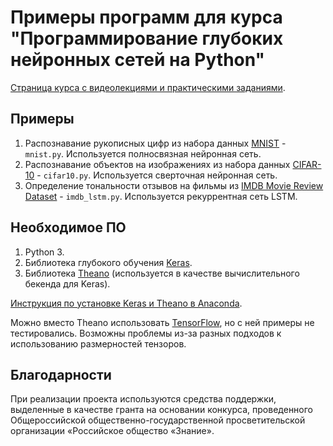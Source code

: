 # Примеры программ для курса "Программирование глубоких нейронных сетей на Python"

[Страница курса с видеолекциями и практическими заданиями](http://www.asozykin.ru/courses/nnpython).

## Примеры

1. Распознавание рукописных цифр из набора данных [MNIST](http://yann.lecun.com/exdb/mnist/) - `mnist.py`. Используется полносвязная нейронная сеть.
2. Распознавание объектов на изображениях из набора данных [CIFAR-10](https://www.cs.toronto.edu/~kriz/cifar.html) - `cifar10.py`. Используется сверточная нейронная сеть.
3. Определение тональности отзывов на фильмы из [IMDB Movie Review Dataset](http://ai.stanford.edu/~amaas/data/sentiment/) - `imdb_lstm.py`. Используется рекуррентная сеть LSTM.

## Необходимое ПО

1. Python 3.
2. Библиотека глубокого обучения [Keras](https://keras.io/).
3. Библиотека [Theano](http://deeplearning.net/software/theano/) (используется в качестве вычислительного бекенда для Keras).

[Инструкция по установке Keras и Theano в Anaconda](http://www.asozykin.ru/deep_learning/2016/12/25/Keras-Installation.html).

Можно вместо Theano использовать [TensorFlow](https://www.tensorflow.org/), но с ней примеры не тестировались. Возможны проблемы из-за разных подходов к использованию размерностей тензоров.

## Благодарности

При реализации проекта используются средства поддержки, выделенные в качестве гранта на основании конкурса, проведенного Общероссийской общественно-государственной просветительской организации «Российское общество «Знание».
